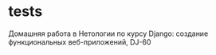# tests
Домашняя работа в Нетологии 
по курсу Django: создание функциональных веб-приложений, DJ-60
